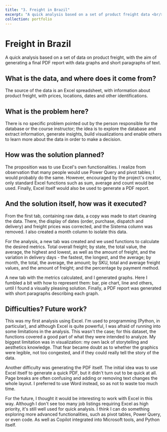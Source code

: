 ```yaml
---
title: "3. Freight in Brazil"
excerpt: "A quick analysis based on a set of product freight data <br/><img src='/images/excel_analysis_freight.png'>"
collection: portfolio
---
```



# Freight in Brazil

A quick analysis based on a set of data on product freight, with the aim of generating a final PDF report with data graphs and short paragraphs of text. 

## What is the data, and where does it come from?

The source of the data is an Excel spreadsheet, with information about product freight, with prices, locations, dates and other identifications.

## What is the problem here?

There is no specific problem pointed out by the person responsible for the database or the course instructor; the idea is to explore the database and extract information, generate insights, build visualizations and enable others to learn more about the data in order to make a decision.

## How was the solution planned?

The proposition was to use Excel's own functionalities. I realize from observation that many people would use Power Query and pivot tables; I would probably do the same. However, encouraged by the project's creator, only standard Excel functions such as sum, average and count would be used. Finally, Excel itself would also be used to generate a PDF report.

## And the solution itself, how was it executed?

From the first tab, containing raw data, a copy was made to start cleaning the data. There, the display of dates (order, purchase, dispatch and delivery) and freight prices was corrected, and the Sistema column was removed. I also created a month column to isolate this data.

For the analysis, a new tab was created and we used functions to calculate the desired metrics. Total overall freight; by state, the total value, the average, the highest and lowest, as well as the amount of freight, and the variation in delivery days - the fastest, the longest, and the average; by month, the total, the average, the amount; by SKU, total and average freight values, and the amount of freight; and the percentage by payment method. 

A new tab with the metrics calculated, and I generated graphs. Here I fumbled a bit with how to represent them: bar, pie chart, line and others, until I found a visually pleasing solution. Finally, a PDF report was generated with short paragraphs describing each graph.

## Difficulties? Future work?

This was my first analysis using Excel. I'm used to programming (Python, in particular), and although Excel is quite powerful, I was afraid of running into some limitations in the analysis. This wasn't the case; for this dataset, the functions covered a good part of what they were intended to analyze. My biggest limitation was in visualization: my own lack of storytelling and aesthetics knowledge. That fear became doubt as to whether the graphics were legible, not too congested, and if they could really tell the story of the data. 

Another difficulty was generating the PDF itself. The initial idea was to use Excel itself to generate a quick PDF, but it didn't turn out to be quick at all. Page breaks are often confusing and adding or removing text changes the whole layout. I preferred to use Word instead, so as not to waste too much time. 

For the future, I thought it would be interesting to work with Excel in this way. Although I don't see too many job listings requiring Excel as high priority, it's still well used for quick analysis. I think I can do something exploring more advanced functionalities, such as pivot tables, Power Query, or even code. As well as Copilot integrated into Microsoft tools, and Python itself.